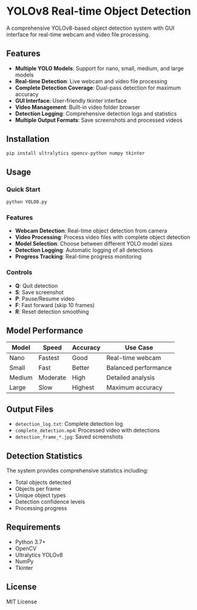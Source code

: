 # YOLOv8 Real-time Object Detection

A comprehensive YOLOv8-based object detection system with GUI interface for real-time webcam and video file processing.

## Features

- **Multiple YOLO Models**: Support for nano, small, medium, and large models
- **Real-time Detection**: Live webcam and video file processing
- **Complete Detection Coverage**: Dual-pass detection for maximum accuracy
- **GUI Interface**: User-friendly tkinter interface
- **Video Management**: Built-in video folder browser
- **Detection Logging**: Comprehensive detection logs and statistics
- **Multiple Output Formats**: Save screenshots and processed videos

## Installation

```bash
pip install ultralytics opencv-python numpy tkinter
```

## Usage

### Quick Start
```bash
python YOLO8.py
```

### Features
- **Webcam Detection**: Real-time object detection from camera
- **Video Processing**: Process video files with complete object detection
- **Model Selection**: Choose between different YOLO model sizes
- **Detection Logging**: Automatic logging of all detections
- **Progress Tracking**: Real-time progress monitoring

### Controls
- **Q**: Quit detection
- **S**: Save screenshot
- **P**: Pause/Resume video
- **F**: Fast forward (skip 10 frames)
- **R**: Reset detection smoothing

## Model Performance

| Model | Speed | Accuracy | Use Case |
|-------|-------|----------|----------|
| Nano | Fastest | Good | Real-time webcam |
| Small | Fast | Better | Balanced performance |
| Medium | Moderate | High | Detailed analysis |
| Large | Slow | Highest | Maximum accuracy |

## Output Files

- `detection_log.txt`: Complete detection log
- `complete_detection.mp4`: Processed video with detections
- `detection_frame_*.jpg`: Saved screenshots

## Detection Statistics

The system provides comprehensive statistics including:
- Total objects detected
- Objects per frame
- Unique object types
- Detection confidence levels
- Processing progress

## Requirements

- Python 3.7+
- OpenCV
- Ultralytics YOLOv8
- NumPy
- Tkinter

## License

MIT License